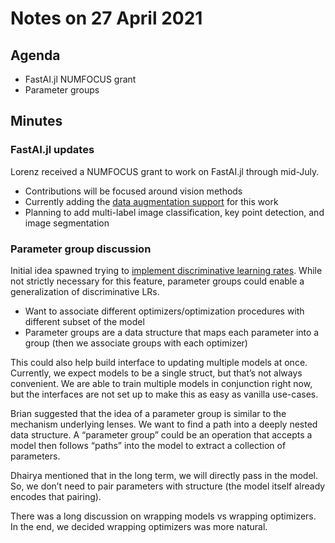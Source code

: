 # Notes on 27 April 2021

## Agenda

- FastAI.jl NUMFOCUS grant
- Parameter groups

## Minutes

### FastAI.jl updates

Lorenz received a NUMFOCUS grant to work on FastAI.jl through mid-July.
- Contributions will be focused around vision methods
- Currently adding the [data augmentation support][1] for this work
- Planning to add multi-label image classification, key point detection, and image segmentation

### Parameter group discussion

Initial idea spawned trying to [implement discriminative learning rates][2]. While not strictly necessary for this feature, parameter groups could enable a generalization of discriminative LRs.
- Want to associate different optimizers/optimization procedures with different subset of the model
- Parameter groups are a data structure that maps each parameter into a group (then we associate groups with each optimizer)

This could also help build interface to updating multiple models at once. Currently, we expect models to be a single struct, but that’s not always convenient. We are able to train multiple models in conjunction right now, but the interfaces are not set up to make this as easy as vanilla use-cases.

Brian suggested that the idea of a parameter group is similar to the mechanism underlying lenses. We want to find a path into a deeply nested data structure. A “parameter group” could be an operation that accepts a model then follows “paths” into the model to extract a collection of parameters.

Dhairya mentioned that in the long term, we will directly pass in the model. So, we don’t need to pair parameters with structure (the model itself already encodes that pairing).

There was a long discussion on wrapping models vs wrapping optimizers. In the end, we decided wrapping optimizers was more natural.

[1]:	https://fluxml.ai/FastAI.jl/dev/docs/howto/augmentvision.md.html
[2]:	https://github.com/FluxML/FastAI.jl/issues/35